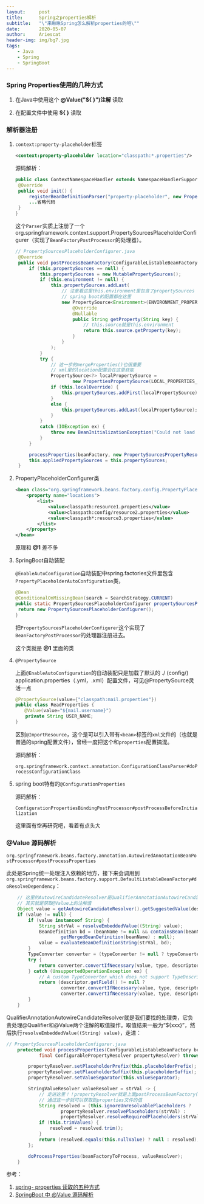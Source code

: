 ```yaml
---
layout:     post
title:      Spring之properties解析
subtitle:   "\"来瞅瞅Spring怎么解析properties的吧\""
date:       2020-05-07
author:     Ariescat
header-img: img/bg7.jpg
tags:
    - Java
    - Spring
    - SpringBoot
---
```




### Spring Properties使用的几种方式

1. 在Java中使用这个 **@Value("${ }")注解** 读取

2. 在配置文件中使用 **${ }** 读取

### 解析器注册

1. `context:property-placeholder`标签

   ```xml
   <context:property-placeholder location="classpath:*.properties"/>
   ```

   源码解析：

   ```java
   public class ContextNamespaceHandler extends NamespaceHandlerSupport {
   	@Override
   	public void init() {
   		registerBeanDefinitionParser("property-placeholder", new PropertyPlaceholderBeanDefinitionParser());
   		...省略代码
   	}
   }
   ```

   这个`Parser`实质上注册了一个org.springframework.context.support.PropertySourcesPlaceholderConfigurer（实现了`BeanFactoryPostProcessor`的处理器）。

   ```java
   // PropertySourcesPlaceholderConfigurer.java
   	@Override
   	public void postProcessBeanFactory(ConfigurableListableBeanFactory beanFactory) throws BeansException {
   		if (this.propertySources == null) {
   			this.propertySources = new MutablePropertySources();
   			if (this.environment != null) {
   				this.propertySources.addLast(
   					// 注意看这里this.environment里包含了propertySources
   					// spring boot的配置都在这里
   					new PropertySource<Environment>(ENVIRONMENT_PROPERTIES_PROPERTY_SOURCE_NAME, this.environment) {
   						@Override
   						@Nullable
   						public String getProperty(String key) {
   							// this.source就是this.environment
   							return this.source.getProperty(key);
   						}
   					}
   				);
   			}
   			try {
   				// 这一步的mergeProperties()也很重要
   				// xml里的location配置会在这里获取
   				PropertySource<?> localPropertySource =
   						new PropertiesPropertySource(LOCAL_PROPERTIES_PROPERTY_SOURCE_NAME, mergeProperties());
   				if (this.localOverride) {
   					this.propertySources.addFirst(localPropertySource);
   				}
   				else {
   					this.propertySources.addLast(localPropertySource);
   				}
   			}
   			catch (IOException ex) {
   				throw new BeanInitializationException("Could not load properties", ex);
   			}
   		}
   
   		processProperties(beanFactory, new PropertySourcesPropertyResolver(this.propertySources));
   		this.appliedPropertySources = this.propertySources;
   	}
   ```
   
2. PropertyPlaceholderConfigurer类

   ```xml
   <bean class="org.springframework.beans.factory.config.PropertyPlaceholderConfigurer">
       <property name="locations">
           <list>
               <value>classpath:resource1.properties</value>
               <value>classpath:config/resource2.properties</value>
               <value>classpath*:resource3.properties</value>
           </list>
       </property>
   </bean>
   ```

   原理和 **@1** 差不多

3. SpringBoot自动装配

   `@EnableAutoConfiguration`自动装配中spring.factories文件里包含`PropertyPlaceholderAutoConfiguration`类，

   ```java
   @Bean
   @ConditionalOnMissingBean(search = SearchStrategy.CURRENT)
   public static PropertySourcesPlaceholderConfigurer propertySourcesPlaceholderConfigurer() {
   	return new PropertySourcesPlaceholderConfigurer();
   }
   ```

   把`PropertySourcesPlaceholderConfigurer`这个实现了`BeanFactoryPostProcessor`的处理器注册进去。

   这个类就是 **@1** 里面的类

4. `@PropertySource`

   上面`@EnableAutoConfiguration`的自动装配只是加载了默认的 ./ (config/) application.properties（.yml，.xml）配置文件，可见@PropertySource灵活一点

   ```java
   @PropertySource(value={"classpath:mail.properties"})
   public class ReadProperties {
   　　@Value(value="${mail.username}")
    　 private String USER_NAME;
   }
   ```
   区别`@ImportResource`，这个是可以引入带有`<bean>`标签的`xml`文件的（也就是普通的spring配置文件），曾经一度把这个和`properties`配置搞混。

   源码解析：

   `org.springframework.context.annotation.ConfigurationClassParser#doProcessConfigurationClass`

5. spring boot特有的`@ConfigurationProperties`

   源码解析：

   `ConfigurationPropertiesBindingPostProcessor#postProcessBeforeInitialization`

   这里面有空再研究吧，看着有点头大

### @Value 源码解析

`org.springframework.beans.factory.annotation.AutowiredAnnotationBeanPostProcessor#postProcessProperties`

此处是Spring统一处理注入依赖的地方，接下来会调用到`org.springframework.beans.factory.support.DefaultListableBeanFactory#doResolveDependency`：

```java
    // 这里的AutowireCandidateResolver是QualifierAnnotationAutowireCandidateResolver，
    // 其实就是获取@Value上的注解值
    Object value = getAutowireCandidateResolver().getSuggestedValue(descriptor);
    if (value != null) {
        if (value instanceof String) {
            String strVal = resolveEmbeddedValue((String) value);
            BeanDefinition bd = (beanName != null && containsBean(beanName) ?
                    getMergedBeanDefinition(beanName) : null);
            value = evaluateBeanDefinitionString(strVal, bd);
        }
        TypeConverter converter = (typeConverter != null ? typeConverter : getTypeConverter());
        try {
            return converter.convertIfNecessary(value, type, descriptor.getTypeDescriptor());
        } catch (UnsupportedOperationException ex) {
            // A custom TypeConverter which does not support TypeDescriptor resolution...
            return (descriptor.getField() != null ?
                    converter.convertIfNecessary(value, type, descriptor.getField()) :
                    converter.convertIfNecessary(value, type, descriptor.getMethodParameter()));
        }
    }
```

QualifierAnnotationAutowireCandidateResolver就是我们要找的处理类，它负责处理@Qualifier和@Value两个注解的取值操作。取值结果一般为“${xxx}”，然后执行`resolveEmbeddedValue((String) value)`，走进：

```java
// PropertySourcesPlaceholderConfigurer.java
	protected void processProperties(ConfigurableListableBeanFactory beanFactoryToProcess,
			final ConfigurablePropertyResolver propertyResolver) throws BeansException {

		propertyResolver.setPlaceholderPrefix(this.placeholderPrefix);
		propertyResolver.setPlaceholderSuffix(this.placeholderSuffix);
		propertyResolver.setValueSeparator(this.valueSeparator);

		StringValueResolver valueResolver = strVal -> {
			// 走进这里！！propertyResolver就是上面postProcessBeanFactory()里面创建出来的
			// 通过这一步就可以获取到properties文件的值
			String resolved = (this.ignoreUnresolvablePlaceholders ?
					propertyResolver.resolvePlaceholders(strVal) :
					propertyResolver.resolveRequiredPlaceholders(strVal));
			if (this.trimValues) {
				resolved = resolved.trim();
			}
			return (resolved.equals(this.nullValue) ? null : resolved);
		};

		doProcessProperties(beanFactoryToProcess, valueResolver);
	}
```



参考：

1. [spring- properties 读取的五种方式](https://www.cnblogs.com/zxf330301/p/6184139.html)
2. [SpringBoot 中 @Value 源码解析](https://www.jianshu.com/p/933669270a9f)